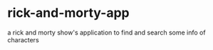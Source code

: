 # rick-and-morty-app

a rick and morty show's application to find and search some info of characters

